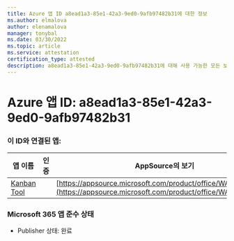 ```yaml
---
title: Azure 앱 ID a8ead1a3-85e1-42a3-9ed0-9afb97482b31에 대한 정보
ms.author: elmalova
author: elenamalova
manager: tonybal
ms.date: 03/30/2022
ms.topic: article
ms.service: attestation
certification_type: attested
description: a8ead1a3-85e1-42a3-9ed0-9afb97482b31에 대해 사용 가능한 모든 보안 및 규정 준수 정보입니다.
---
```

# <a name="azure-app-id-a8ead1a3-85e1-42a3-9ed0-9afb97482b31"></a>Azure 앱 ID: a8ead1a3-85e1-42a3-9ed0-9afb97482b31


### <a name="apps-associated-with-this-id"></a>이 ID와 연결된 앱:
| **앱 이름** | **인증** | **AppSource의 보기** |
|--------------|---------------|-----------------------|
| [Kanban Tool](../forward/WA200002121.md) |  | [https://appsource.microsoft.com/product/office/WA200002121](https://appsource.microsoft.com/product/office/WA200002121) |

### <a name="microsoft-365-app-compliance-status"></a>Microsoft 365 앱 준수 상태
- Publisher 상태: 완료

